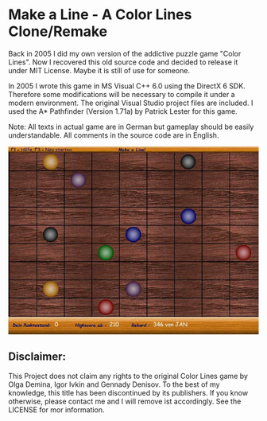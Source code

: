 # Make a Line - A Color Lines Clone/Remake
Back in 2005 I did my own version of the addictive puzzle game "Color Lines". 
Now I recovered this old source code and decided to release it under MIT License. 
Maybe it is still of use for someone.

In 2005 I wrote this game in MS Visual C++ 6.0 using the DirectX 6 SDK. Therefore some modifications will be necessary to compile it under a modern environment. The original Visual Studio project files are included.
I used the A* Pathfinder (Version 1.71a) by Patrick Lester for this game.

Note: All texts in actual game are in German but gameplay should be easily understandable. All comments in the source code are in English.

![Alt text](https://github.com/JKnipperts/Make-a-line/blob/master/Gameplay.jpg?raw=true "Title")

## Disclaimer: 
This Project does not claim any rights to the original Color Lines game by Olga Demina, Igor Ivkin and Gennady Denisov. 
To the best of my knowledge, this title has been discontinued by its publishers. If you know otherwise, please contact me and I will remove ist accordingly. See the LICENSE for mor information.


